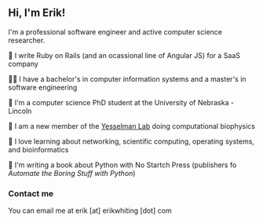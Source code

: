 ## Hi, I'm Erik!
I'm a professional software engineer and active computer science researcher.

:briefcase: I write Ruby on Rails (and an ocassional line of Angular JS) for a SaaS company

👨‍🎓 I have a bachelor's in computer information systems and a master's in software engineering

:school: I'm a computer science PhD student at the University of Nebraska - Lincoln

:microscope: I am a new member of the [Yesselman Lab](https://yesselmanlab.com/) doing computational biophysics

:blue_book: I love learning about networking, scientific computing, operating systems, and bioinformatics

📖 I'm writing a book about Python with No Startch Press (publishers fo _Automate the Boring Stuff with Python_)

### Contact me
You can email me at erik [at] erikwhiting [dot] com

